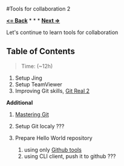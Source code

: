 #Tools for collaboration 2

**[<= Back](tools-for-collaboration.md)**		*	*	*	**[Next =>](tools-for-development.md)**

Let's continue to learn tools for collaboration 

## Table of Contents

> Time: (~12h)

1. Setup Jing 
1. Setup TeamViewer 
1. Improving Git skills, [Git Real 2](https://www.codeschool.com/courses/git-real-2)


**Additional**

1. [Mastering Git](https://www.codeschool.com/courses/mastering-github)


1. Setup Git localy ???
1. Prepare Hello World repository
	1. using only [Github tools](https://guides.github.com/activities/hello-world/)
	1. using CLI client, push it to github ???
